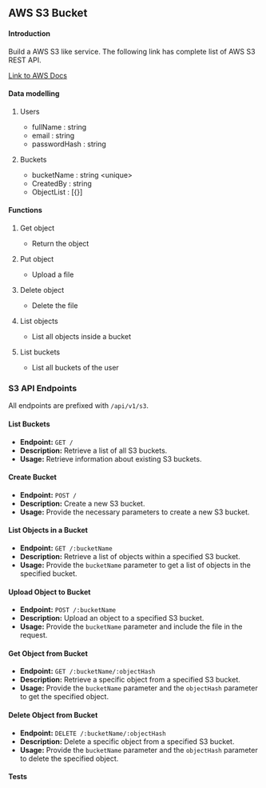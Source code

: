 ## AWS S3 Bucket

#### Introduction

Build a AWS S3 like service. The following link has complete list of AWS S3 REST API.

[Link to AWS Docs](https://docs.aws.amazon.com/AmazonS3/latest/API/API_Operations_Amazon_Simple_Storage_Service.html)

#### Data modelling
1. Users
    - fullName : string
    - email : string
    - passwordHash : string

2. Buckets
    - bucketName : string \<unique>
    - CreatedBy : string
    - ObjectList : [{}]


#### Functions

1. Get object
    - Return the object 

2. Put object
    - Upload a file

3. Delete object
    - Delete the file

4. List objects
    - List all objects inside a bucket

5. List buckets
    - List all buckets of the user

### S3 API Endpoints

All endpoints are prefixed with `/api/v1/s3`.

#### List Buckets

- **Endpoint:** `GET /`
- **Description:** Retrieve a list of all S3 buckets.
- **Usage:** Retrieve information about existing S3 buckets.

#### Create Bucket

- **Endpoint:** `POST /`
- **Description:** Create a new S3 bucket.
- **Usage:** Provide the necessary parameters to create a new S3 bucket.

#### List Objects in a Bucket

- **Endpoint:** `GET /:bucketName`
- **Description:** Retrieve a list of objects within a specified S3 bucket.
- **Usage:** Provide the `bucketName` parameter to get a list of objects in the specified bucket.

#### Upload Object to Bucket

- **Endpoint:** `POST /:bucketName`
- **Description:** Upload an object to a specified S3 bucket.
- **Usage:** Provide the `bucketName` parameter and include the file in the request.

#### Get Object from Bucket

- **Endpoint:** `GET /:bucketName/:objectHash`
- **Description:** Retrieve a specific object from a specified S3 bucket.
- **Usage:** Provide the `bucketName` parameter and the `objectHash` parameter to get the specified object.

#### Delete Object from Bucket

- **Endpoint:** `DELETE /:bucketName/:objectHash`
- **Description:** Delete a specific object from a specified S3 bucket.
- **Usage:** Provide the `bucketName` parameter and the `objectHash` parameter to delete the specified object.


#### Tests